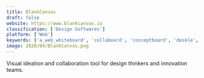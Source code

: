 ```yaml
---
title: BlankCanvas
draft: false 
website: https://www.blankcanvas.io
classification: ['Design Softwares']
platform: ['Web']
keywords: ['a_web_whiteboard', 'collaboard', 'conceptboard', 'deskle', 'groupmap', 'ideaclouds', 'ideaflip', 'memosort', 'methodkit', 'metro_retro', 'miro', 'mural', 'pingpad', 'realtimeboard', 'retrium', 'retro_rabbit', 'retrotime', 'retroly', 'sprintlio', 'storiesonboard', 'stormboard', 'twiddla', 'vor_board']
image: 2020/04/BlankCanvas.png
---
```

Visual ideation and collaboration tool for design thinkers and innovation teams.